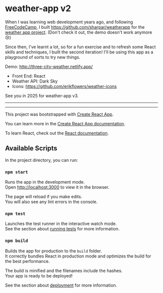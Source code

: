# weather-app v2

When I was learning web development years ago, and following [FreeCodeCamp](https://www.freecodecamp.org/), I built https://github.com/sharpar/weatherapp for the [weather app project](https://www.freecodecamp.org/news/building-a-weather-app-a3cec42b11fa/). (Don't check it out, the demo doesn't work anymore :cry:)

Since then, I've learnt a lot, so for a fun exercise and to refresh some React skills and techniques, I built the second iteration! I'll be using this app as a playground of sorts to try new things.

Demo: http://three-city-weather.netlify.app/

- Front End: React 
- Weather API: Dark Sky 
- Icons: https://github.com/erikflowers/weather-icons

See you in 2025 for weather-app v3.

----
----

This project was bootstrapped with [Create React App](https://github.com/facebook/create-react-app).

You can learn more in the [Create React App documentation](https://facebook.github.io/create-react-app/docs/getting-started).

To learn React, check out the [React documentation](https://reactjs.org/).

## Available Scripts

In the project directory, you can run:

### `npm start`

Runs the app in the development mode.\
Open [http://localhost:3000](http://localhost:3000) to view it in the browser.

The page will reload if you make edits.\
You will also see any lint errors in the console.

### `npm test`

Launches the test runner in the interactive watch mode.\
See the section about [running tests](https://facebook.github.io/create-react-app/docs/running-tests) for more information.

### `npm build`

Builds the app for production to the `build` folder.\
It correctly bundles React in production mode and optimizes the build for the best performance.

The build is minified and the filenames include the hashes.\
Your app is ready to be deployed!

See the section about [deployment](https://facebook.github.io/create-react-app/docs/deployment) for more information.
